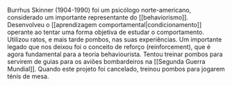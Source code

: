 Burrhus Skinner (1904-1990) foi um psicólogo norte-americano, considerado um importante representante do [[behaviorismo]]. Desenvolveu o [[aprendizagem comportamental|condicionamento]] operante ao tentar uma forma objetiva de estudar o comportamento. Utilizou ratos, e mais tarde pombos, nas suas experiências. Um importante legado que nos deixou foi o conceito de reforço (reinforcement), que é agora fundamental para a teoria behaviourista. Tentou treinar pombos para servirem de guias para os aviões bombardeiros na [[Segunda Guerra Mundial]]. Quando este projeto foi cancelado, treinou pombos para jogarem ténis de mesa.